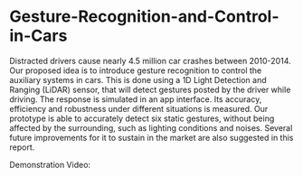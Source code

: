 # Gesture-Recognition-and-Control-in-Cars

Distracted drivers cause nearly 4.5 million car crashes between 2010-2014. Our proposed idea is to introduce gesture recognition to control the auxiliary systems in cars. This is done using a 1D Light Detection and Ranging (LiDAR) sensor, that will detect gestures posted by the driver while driving. The response is simulated in an app interface. Its accuracy, efficiency and robustness under different situations is measured. Our prototype is able to accurately detect six static gestures, without being affected by the surrounding, such as lighting conditions and noises. Several future improvements for it to sustain in the market are also suggested in this report.

Demonstration Video: 
